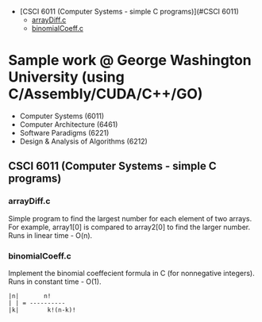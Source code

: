 - [CSCI 6011 (Computer Systems - simple C programs)](#CSCI 6011)
  * [arrayDiff.c](#arrayDiff)
  * [binomialCoeff.c](#binomialCoeff)
  
# Sample work @ George Washington University (using C/Assembly/CUDA/C++/GO)
* Computer Systems (6011)
* Computer Architecture (6461)
* Software Paradigms (6221)
* Design & Analysis of Algorithms (6212) 

<!-- toc -->

## CSCI 6011 (Computer Systems - simple C programs)

### arrayDiff.c 

Simple program to find the largest number for each element of two arrays. For example, array1[0] is compared to array2[0] to find the larger number. Runs in linear time - O(n).

### binomialCoeff.c 

Implement the binomial coeffecient formula in C (for nonnegative integers). Runs in constant time - O(1).

	|n|	      n!    
	| |	= ----------
	|k|        k!(n-k)!
